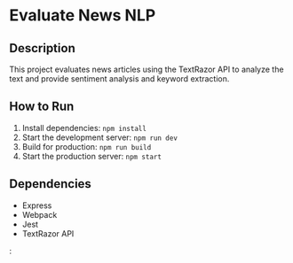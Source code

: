 # Evaluate News NLP

## Description
This project evaluates news articles using the TextRazor API to analyze the text and provide sentiment analysis and keyword extraction.

## How to Run
1. Install dependencies: `npm install`
2. Start the development server: `npm run dev`
3. Build for production: `npm run build`
4. Start the production server: `npm start`

## Dependencies
- Express
- Webpack
- Jest
- TextRazor API

:
```

```